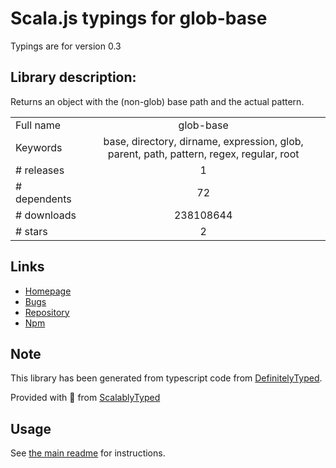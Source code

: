 
# Scala.js typings for glob-base

Typings are for version 0.3

## Library description:
Returns an object with the (non-glob) base path and the actual pattern.

|                    |                 |
| ------------------ | :-------------: |
| Full name          | glob-base |
| Keywords           | base, directory, dirname, expression, glob, parent, path, pattern, regex, regular, root |
| # releases         | 1 |
| # dependents       | 72 |
| # downloads        | 238108644 |
| # stars            | 2 |

## Links
- [Homepage](https://github.com/jonschlinkert/glob-base)
- [Bugs](https://github.com/jonschlinkert/glob-base/issues)
- [Repository](https://github.com/jonschlinkert/glob-base)
- [Npm](https://www.npmjs.com/package/glob-base)
    


## Note
This library has been generated from typescript code from [DefinitelyTyped](https://definitelytyped.org).

Provided with :purple_heart: from [ScalablyTyped](https://github.com/oyvindberg/ScalablyTyped)

## Usage
See [the main readme](../../readme.md) for instructions.


